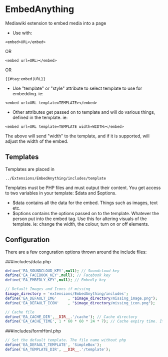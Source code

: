 # EmbedAnything
Mediawiki extension to embed media into a page

* Use with:
```
<embed>URL</embed>
```
OR
```
<embed url=URL></embed>
```
OR
```
{{#tag:embed|URL}}
```
* Use "template" or "style" attribute to select template to use for embedding. ie:
```
<embed url=URL template=TEMPLATE></embed>
```
* Other attributes get passed on to template and will do various things, defined in the template. ie:
```
<embed url=URL template=TEMPLATE width=WIDTH></embed>
```
The above will send "width" to the template, and if it is supported, will adjust the width of the embed.

## Templates

Templates are placed in
```
../Extensions/EmbedAnything/includes/template
```

Templates must be PHP files and must output their content. You get access to two variables in your template:
$data and $options.
* $data contains all the data for the embed. Things such as images, text etc.
* $options contains the options passed on to the template. Whatever the person put into the embed tag. Use this for altering visuals of the template. ie: change the width, the colour, turn on or off elements.

## Configuration

There are a few conguration options thrown around the include files:

###includes/data.php

```php
define('EA_SOUNDCLOUD_KEY',null); // Soundcloud key
define('EA_FACEBOOK_KEY',null); // Facebook key
define('EA_EMBEDLY_KEY',null); // Embedly key

// Default Images and Icons if missing
$image_directory = 'extensions/EmbedAnything/includes';
define('EA_DEFAULT_IMG'		, "$image_directory/missing_image.png");
define('EA_DEFAULT_ICON' 	, "$image_directory/missing_icon.png");

// Cache file
define('EA_CACHE_DIR',__DIR__.'/cache'); // Cache directory
define('EA_CACHE_TIME', 1 * 60 * 60 * 24 * 7); // Cache expiry time. Items older than this will be regenerated.
```

###includes/formHtml.php

```php
// Set the default template. The file name without php
define('EA_DEFAULT_TEMPLATE', 'SimpleBox');
define('EA_TEMPLATE_DIR', __DIR__.'/template');
```